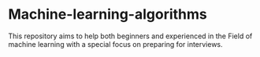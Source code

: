 # Machine-learning-algorithms
This repository aims to help both beginners and experienced in the Field of machine learning with a special focus on preparing for interviews. 
